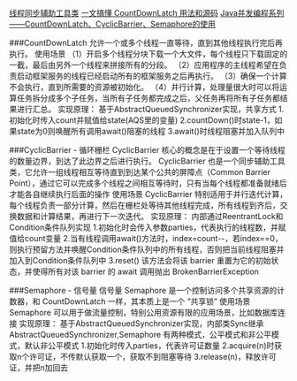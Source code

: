 [线程同步辅助工具类](https://mp.weixin.qq.com/s/bX47AT-h-VFlFbUScLtWmg)
[一文搞懂 CountDownLatch 用法和源码](https://mp.weixin.qq.com/s/z-px9-u-ElN_7UzuNB52sA)
[Java并发编程系列——CountDownLatch、CyclicBarrier、Semaphore的使用](https://mp.weixin.qq.com/s/BDKkXDjMqVXM-T-pgR7Gwg)


###CountDownLatch 
    允许一个或多个线程一直等待，直到其他线程执行完后再执行。
    使用场景
    （1）开启多个线程分块下载一个大文件，每个线程只下载固定的一截，最后由另外一个线程来拼接所有的分段。
    （2）应用程序的主线程希望在负责启动框架服务的线程已经启动所有的框架服务之后再执行。
    （3）确保一个计算不会执行，直到所需要的资源被初始化。
    （4）并行计算，处理量很大时可以将运算任务拆分成多个子任务，当所有子任务都完成之后，父任务再将所有子任务都结果进行汇总。
    实现原理：
    基于AbstractQueuedSynchronizer实现，共享方式
    1.初始化时传入count并赋值给state(AQS里的变量)
    2.countDown()时state-1，如果state为0则唤醒所有调用await()阻塞的线程
    3.await()时线程阻塞并加入队列中
    
###CyclicBarrier - 循环栅栏
    CyclicBarrier 核心的概念是在于设置一个等待线程的数量边界，到达了此边界之后进行执行。
    CyclicBarrier 也是一个同步辅助工具类，它允许一组线程相互等待直到到达某个公共的屏障点（Common Barrier Point），通过它可以完成多个线程之间相互等待时，只有当每个线程都准备就绪后才能各自继续执行后面的操作
    使用场景
    CyclicBarrier 特别适用于并行迭代计算，每个线程负责一部分计算，然后在栅栏处等待其他线程完成，所有线程到齐后，交换数据和计算结果，再进行下一次迭代。
    实现原理：
        内部通过ReentrantLock和Condition条件队列实现
        1.初始化时会传入参数parties，代表执行的线程数，并赋值给count变量
        2.当有线程调用await()方法时，index=count--，若index==0，则执行预留方法并唤醒Condition条件队列中的所有线程，否则把当前线程阻塞并加入到Condition条件队列中
        3.reset() 该方法会将该 barrier 重置为它的初始状态，并使得所有对该 barrier 的 await 调用抛出 BrokenBarrierException
        
###Semaphore - 信号量
    信号量 Semaphore 是一个控制访问多个共享资源的计数器，和 CountDownLatch 一样，其本质上是一个 “共享锁”
    使用场景
    Semaphore 可以用于做流量控制，特别公用资源有限的应用场景，比如数据库连接
    实现原理：
        基于AbstractQueuedSynchronizer实现，内部类Sync继承AbstractQueuedSynchronizer,Semaphore 有两种模式，公平模式和非公平模式，默认非公平模式
        1.初始化时传入parties，代表许可证数量
        2.acquire(n)时获取n个许可证，不传默认获取一个，获取不到阻塞等待
        3.release(n)，释放许可证，并把n加回去